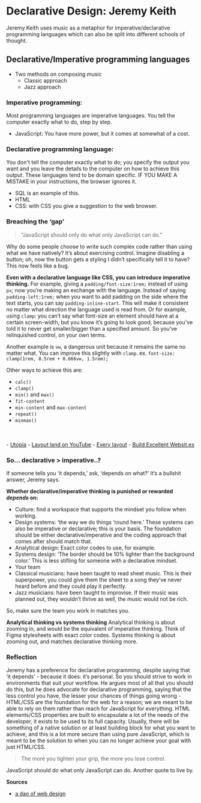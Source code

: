 # Declarative Design: Jeremy Keith

Jeremy Keith uses music as a metaphor for imperative/declarative programming languages which can also be split into different schools of thought.

## Declarative/Imperative programming languages

-   Two methods on composing music
    -   Classic approach
    -   Jazz approach

### Imperative programming:

Most programming languages are imperative languages. You tell the computer exactly what to do, step by step.

-   JavaScript: You have more power, but it comes at somewhat of a cost.

### Declarative programming language:

You don't tell the computer exactly what to do; you specify the output you want and you leave the details to the computer on how to achieve this output. These languages tend to be domain specific. IF YOU MAKE A MISTAKE in your instructions, the browser ignores it.

-   SQL is an example of this.
-   HTML
-   CSS: with CSS you give a suggestion to the web browser.

### Breaching the ‘gap’

> “JavaScript should only do what only JavaScript can do.”

Why do some people choose to write such complex code rather than using what we have natively? It’s about exercising control. Imagine disabling a button; oh, now the button gets a styling I didn’t specifically tell it to have? This now feels like a bug.

**Even with a declarative language like CSS, you can introduce imperative thinking.**
For example, giving a `padding/font-size:1rem;` instead of using `px`; now you’re making an exchange with the language. Instead of saying `padding-left:1rem;` when you want to add padding on the side where the text starts, you can say `padding-inline-start`. This will make it consistent no matter what direction the language used is read from. Or for example, using `clamp`: you can’t say what font-size an element should have at a certain screen-width, but you know it’s going to look good, because you’ve told it to never get smaller/bigger than a specified amount. So you’ve relinquished control, on your own terms.

Another example is `vw`, a dangerous unit because it remains the same no matter what. You can improve this slightly with `clamp`.
ex. `font-size: clamp(1rem, 0.5rem + 0.666vw, 1.5rem);`

Other ways to achieve this are:

-   `calc()`
-   `clamp()`
-   `min()` and `max()`
-   `fit-content`
-   `min-content` and `max-content`
-   `repeat()`
-   `minmax()`
<br>
<br>
- <a href="https://utopia.fyi/type/calculator/" class="hyperlink">Utopia</a>
- <a href="https://www.youtube.com/@LayoutLand" class="hyperlink">Layout land on YouTube</a>
- <a href="https://every-layout.dev/" class="hyperlink">Every layout</a>
- <a href="https://buildexcellentwebsit.es/#:~:text=Build%20Excellent%20Websites-,Be%20the%20browser's%20mentor%2C%20not%20its%20micromanager.,device%2C%20connection%20quality%20and%20capabilities." class="hyperlink">Build Excellent Websit.es</a>

### So… declarative > imperative..?

If someone tells you ‘it depends,’ ask, ‘depends on what?’ It’s a bullshit answer, Jeremy says.

**Whether declarative/imperative thinking is punished or rewarded _depends_ on:**

-   Culture: find a workspace that supports the mindset you follow when working.
-   Design systems: ‘the way we do things ‘round here.’ These systems can also be imperative or declarative; this is your basis. The foundation should be either declarative/imperative and the coding approach that comes after should match that.
-   Analytical design: Exact color codes to use, for example.
-   Systems design: ‘The border should be 10% lighter than the background color.’ This is less stifling for someone with a declarative mindset.
-   Your team
-   Classical musicians: have been taught to read sheet music. This is their superpower, you could give them the sheet to a song they’ve never heard before and they could play it perfectly.
-   Jazz musicians: have been taught to improvise. If their music was planned out, they wouldn’t thrive as well, the music would not be rich.

So, make sure the team you work in matches you.

**Analytical thinking vs systems thinking**
Analytical thinking is about zooming in, and would be the equivalent of imperative thinking. Think of Figma stylesheets with exact color codes. Systems thinking is about zooming out, and matches declarative thinking more.

### Reflection


Jeremy has a preference for declarative programming, despite saying that ‘it depends’ - because it does: it’s personal. So you should strive to work in environments that suit your workflow.
He argues most of all that you should do this, but he does advocate for declarative programming, saying that the less control you have, the lesser your chances of things going wrong - HTML/CSS are the foundation for the web for a reason; we are meant to be able to rely on them rather than reach for JavaScript for everything. HTML elements/CSS properties are built to encapsulate a lot of the needs of the developer, it exists to be used to its full capacity. Usually, there will be something of a native solution or at least building block for what you want to achieve, and this is a lot more secure than using pure JavaScript, which is meant to be the solution to when you can no longer achieve your goal with just HTML/CSS.

> The more you tighten your grip, the more you lose control.


JavaScript should do what only JavaScript can do. Another quote to live by.

**Sources**
- <a href="https://alistapart.com/article/dao/" class="hyperlink">a dao of web design</a>

